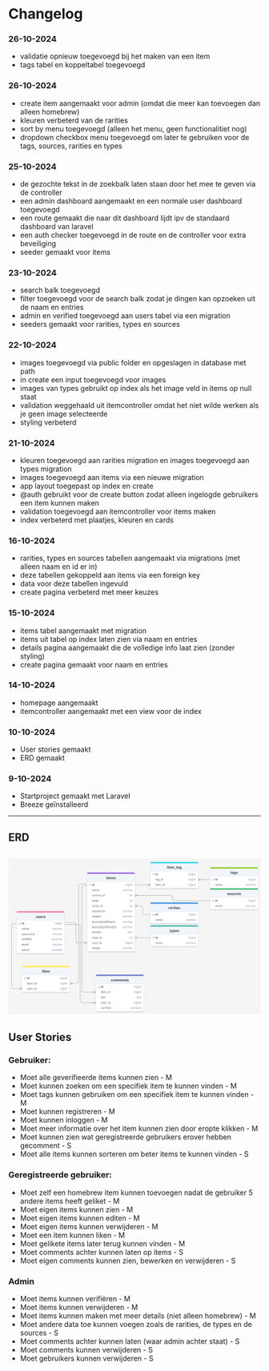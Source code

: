 # Changelog

### 26-10-2024
- validatie opnieuw toegevoegd bij het maken van een item
- tags tabel en koppeltabel toegevoegd

### 26-10-2024
- create item aangemaakt voor admin (omdat die meer kan toevoegen dan alleen homebrew)
- kleuren verbeterd van de rarities
- sort by menu toegevoegd (alleen het menu, geen functionalitiet nog)
- dropdown checkbox menu toegevoegd om later te gebruiken voor de tags, sources, rarities en types

### 25-10-2024
- de gezochte tekst in de zoekbalk laten staan door het mee te geven via de controller
- een admin dashboard aangemaakt en een normale user dashboard toegevoegd
- een route gemaakt die naar dit dashboard lijdt ipv de standaard dashboard van laravel
- een auth checker toegevoegd in de route en de controller voor extra beveiliging
- seeder gemaakt voor items

### 23-10-2024
- search balk toegevoegd
- filter toegevoegd voor de search balk zodat je dingen kan opzoeken uit de naam en entries
- admin en verified toegevoegd aan users tabel via een migration
- seeders gemaakt voor rarities, types en sources

### 22-10-2024
- images toegevoegd via public folder en opgeslagen in database met path
- in create een input toegevoegd voor images
- images van types gebruikt op index als het image veld in items op null staat
- validation weggehaald uit itemcontroller omdat het niet wilde werken als je geen image selecteerde
- styling verbeterd

### 21-10-2024
- kleuren toegevoegd aan rarities migration en images toegevoegd aan types migration
- images toegevoegd aan items via een nieuwe migration
- app layout toegepast op index en create
- @auth gebruikt voor de create button zodat alleen ingelogde gebruikers een item kunnen maken
- validation toegevoegd aan itemcontroller voor items maken
- index verbeterd met plaatjes, kleuren en cards

### 16-10-2024
- rarities, types en sources tabellen aangemaakt via migrations (met alleen naam en id er in)
- deze tabellen gekoppeld aan items via een foreign key
- data voor deze tabellen ingevuld
- create pagina verbeterd met meer keuzes

### 15-10-2024
- items tabel aangemaakt met migration
- items uit tabel op index laten zien via naam en entries
- details pagina aangemaakt die de volledige info laat zien (zonder styling)
- create pagina gemaakt voor naam en entries

### 14-10-2024
- homepage aangemaakt
- itemcontroller aangemaakt met een view voor de index

### 10-10-2024
- User stories gemaakt
- ERD gemaakt

### 9-10-2024
- Startproject gemaakt met Laravel
- Breeze geïnstalleerd

--- 
## **ERD**
![Database](./images/drawsql-databse.png)
---
## **User Stories**

### Gebruiker:
- Moet alle geverifieerde items kunnen zien - M
- Moet kunnen zoeken om een specifiek item te kunnen vinden - M
- Moet tags kunnen gebruiken om een specifiek item te kunnen vinden - M
- Moet kunnen registreren - M
- Moet kunnen inloggen - M
- Moet meer informatie over het item kunnen zien door eropte klikken - M
- Moet kunnen zien wat geregistreerde gebruikers erover hebben gecomment - S
- Moet alle items kunnen sorteren om beter items te kunnen vinden - S

### Geregistreerde gebruiker:
- Moet zelf een homebrew item kunnen toevoegen nadat de gebruiker 5 andere items heeft geliket - M
- Moet eigen items kunnen zien - M
- Moet eigen items kunnen editen - M
- Moet eigen items kunnen verwijderen - M
- Moet een item kunnen liken - M
- Moet gelikete items later terug kunnen vinden - M
- Moet comments achter kunnen laten op items - S
- Moet eigen comments kunnen zien, bewerken en verwijderen - S

### Admin
- Moet items kunnen verifiëren - M
- Moet items kunnen verwijderen - M
- Moet items kunnen maken met meer details (niet alleen homebrew) - M
- Moet andere data toe kunnen voegen zoals de rarities, de types en de sources - S
- Moet comments achter kunnen laten (waar admin achter staat) - S
- Moet comments kunnen verwijderen - S
- Moet gebruikers kunnen verwijderen - S

